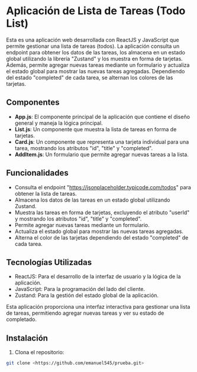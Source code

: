 # Aplicación de Lista de Tareas (Todo List)

Esta es una aplicación web desarrollada con ReactJS y JavaScript que permite gestionar una lista de tareas (todos). La aplicación consulta un endpoint para obtener los datos de las tareas, los almacena en un estado global utilizando la librería "Zustand" y los muestra en forma de tarjetas. Además, permite agregar nuevas tareas mediante un formulario y actualiza el estado global para mostrar las nuevas tareas agregadas. Dependiendo del estado "completed" de cada tarea, se alternan los colores de las tarjetas.

## Componentes

- **App.js**: El componente principal de la aplicación que contiene el diseño general y maneja la lógica principal.
- **List.js**: Un componente que muestra la lista de tareas en forma de tarjetas.
- **Card.js**: Un componente que representa una tarjeta individual para una tarea, mostrando los atributos "id", "title" y "completed".
- **AddItem.js**: Un formulario que permite agregar nuevas tareas a la lista.

## Funcionalidades

- Consulta el endpoint "https://jsonplaceholder.typicode.com/todos" para obtener la lista de tareas.
- Almacena los datos de las tareas en un estado global utilizando Zustand.
- Muestra las tareas en forma de tarjetas, excluyendo el atributo "userId" y mostrando los atributos "id", "title" y "completed".
- Permite agregar nuevas tareas mediante un formulario.
- Actualiza el estado global para mostrar las nuevas tareas agregadas.
- Alterna el color de las tarjetas dependiendo del estado "completed" de cada tarea.

## Tecnologías Utilizadas

- ReactJS: Para el desarrollo de la interfaz de usuario y la lógica de la aplicación.
- JavaScript: Para la programación del lado del cliente.
- Zustand: Para la gestión del estado global de la aplicación.

Esta aplicación proporciona una interfaz interactiva para gestionar una lista de tareas, permitiendo agregar nuevas tareas y ver su estado de completado.

## Instalación

1. Clona el repositorio:

```bash
git clone <https://github.com/emanuel545/prueba.git>

